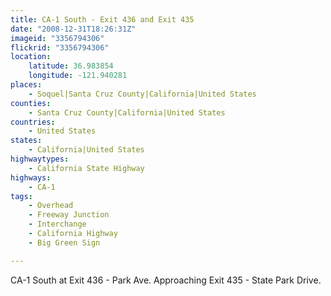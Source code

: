 ```yaml
---
title: CA-1 South - Exit 436 and Exit 435
date: "2008-12-31T18:26:31Z"
imageid: "3356794306"
flickrid: "3356794306"
location:
    latitude: 36.983854
    longitude: -121.940281
places:
    - Soquel|Santa Cruz County|California|United States
counties:
    - Santa Cruz County|California|United States
countries:
    - United States
states:
    - California|United States
highwaytypes:
    - California State Highway
highways:
    - CA-1
tags:
    - Overhead
    - Freeway Junction
    - Interchange
    - California Highway
    - Big Green Sign

---
```

CA-1 South at Exit 436 - Park Ave. Approaching Exit 435 - State Park Drive.